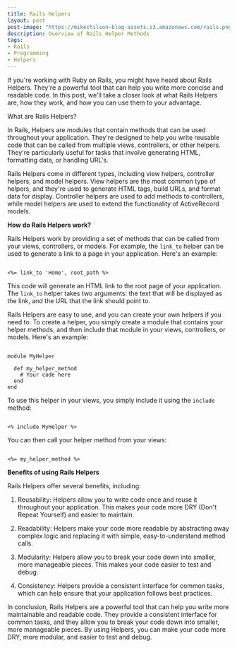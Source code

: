 ```yaml
---
title: Rails Helpers
layout: post
post-image: "https://mikechilson-blog-assets.s3.amazonaws.com/rails.png"
description: Overview of Rails Helper Methods
tags:
- Rails
- Programming
- Helpers
---
```


If you're working with Ruby on Rails, you might have heard about Rails Helpers. They're a powerful tool that can help you write more concise and readable code. In this post, we'll take a closer look at what Rails Helpers are, how they work, and how you can use them to your advantage.

What are Rails Helpers?

In Rails, Helpers are modules that contain methods that can be used throughout your application. They're designed to help you write reusable code that can be called from multiple views, controllers, or other helpers. They're particularly useful for tasks that involve generating HTML, formatting data, or handling URL's.

Rails Helpers come in different types, including view helpers, controller helpers, and model helpers. View helpers are the most common type of helpers, and they're used to generate HTML tags, build URLs, and format data for display. Controller helpers are used to add methods to controllers, while model helpers are used to extend the functionality of ActiveRecord models.

**How do Rails Helpers work?**

Rails Helpers work by providing a set of methods that can be called from your views, controllers, or models. For example, the `link_to` helper can be used to generate a link to a page in your application. Here's an example:

```

<%= link_to 'Home', root_path %>

```

This code will generate an HTML link to the root page of your application. The `link_to` helper takes two arguments: the text that will be displayed as the link, and the URL that the link should point to.

Rails Helpers are easy to use, and you can create your own helpers if you need to. To create a helper, you simply create a module that contains your helper methods, and then include that module in your views, controllers, or models. Here's an example:

```

module MyHelper   
  
  def my_helper_method     
    # Your code here   
  end 
end

```

To use this helper in your views, you simply include it using the `include` method:

```

<% include MyHelper %>

```

You can then call your helper method from your views:

```

<%= my_helper_method %>

```


**Benefits of using Rails Helpers**

Rails Helpers offer several benefits, including:

1.  Reusability: Helpers allow you to write code once and reuse it throughout your application. This makes your code more DRY (Don't Repeat Yourself) and easier to maintain.
    
2.  Readability: Helpers make your code more readable by abstracting away complex logic and replacing it with simple, easy-to-understand method calls.
    
3.  Modularity: Helpers allow you to break your code down into smaller, more manageable pieces. This makes your code easier to test and debug.
    
4.  Consistency: Helpers provide a consistent interface for common tasks, which can help ensure that your application follows best practices.
    

In conclusion, Rails Helpers are a powerful tool that can help you write more maintainable and readable code. They provide a consistent interface for common tasks, and they allow you to break your code down into smaller, more manageable pieces. By using Helpers, you can make your code more DRY, more modular, and easier to test and debug.